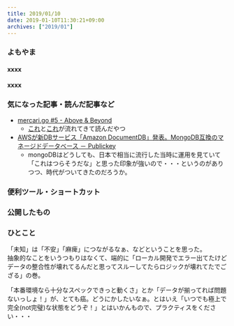 ```yaml
---
title: 2019/01/10
date: 2019-01-10T11:30:21+09:00
archives: ["2019/01"]
---
```

### よもやま
#### xxxx

#### xxxx

### 気になった記事・読んだ記事など
* [mercari\.go \#5 \- Above & Beyond](https://kabukawa.hatenablog.jp/entry/2019/01/09/110017)
    * [これ](https://twitter.com/BEARSunday/status/1082972601771646976)と[これ](https://twitter.com/juve534/status/1083172766335959040)が流れてきて読んだやつ
* [AWSが新DBサービス「Amazon DocumentDB」発表。MongoDB互換のマネージドデータベース － Publickey](https://www.publickey1.jp/blog/19/awsdbamazon_documentdbmongodb.html)
    * mongoDBはどうしても、日本で相当に流行した当時に運用を見ていて「これはつらそうだな」と思った印象が強いので・・・というのがありつつ、時代がついてきたのだろうか。

### 便利ツール・ショートカット

### 公開したもの

### ひとこと
「未知」は「不安」「麻痺」につながるなぁ、などということを思った。  
抽象的なことをいうつもりはなくて、端的に「ローカル開発でエラー出てたけどデータの整合性が壊れてるんだと思ってスルーしてたらロジックが壊れてたでござる」の巻。  

「本番環境なら十分なスペックできっと動くさ」とか「データが揃ってれば問題ないっしょ！」が、とても癌。どうにかしたいなぁ。とはいえ「いつでも極上で完全(not完璧)な状態をどうぞ！」とはいかんもので、プラクティスをください・・・
